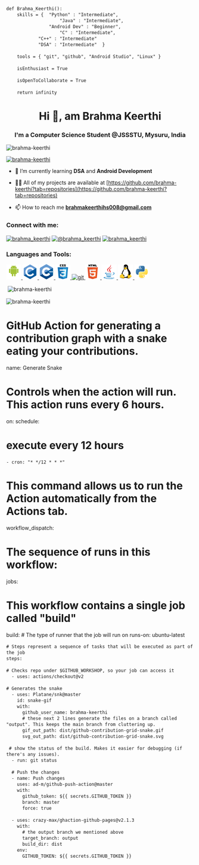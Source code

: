 ~~~
def Brahma_Keerthi():
  	skills = {  "Python" : "Intermediate", 
       	            "Java" : "Intermediate",
	            "Android Dev" : "Beginner",
                    "C" : "Intermediate",
		    "C++" : "Intermediate"
		    "DSA" : "Intermediate"  }      
							
  	tools = { "git", "github", "Android Studio", "Linux" }
	
  	isEnthusiast = True
	
	isOpenToCollaborate = True
	
 	return infinity
~~~

<h1 align="center">Hi 👋, am Brahma Keerthi</h1>
<h3 align="center">I'm a Computer Science Student @JSSSTU, Mysuru, India</h3>

<p align="left"> <img src="https://komarev.com/ghpvc/?username=brahma-keerthi&label=Profile%20views&color=0e75b6&style=flat" alt="brahma-keerthi" /> </p>

<p align="left"> <a href="https://github.com/ryo-ma/github-profile-trophy"><img src="https://github-profile-trophy.vercel.app/?username=brahma-keerthi" alt="brahma-keerthi" /></a> </p>

- 🌱 I’m currently learning **DSA** and **Android Development**

- 👨‍💻 All of my projects are available at [https://github.com/brahma-keerthi?tab=repositories](https://github.com/brahma-keerthi?tab=repositories)

- 📫 How to reach me **brahmakeerthihs008@gmail.com**

<h3 align="left">Connect with me:</h3>
<p align="left">
<a href="https://twitter.com/brahma_keerthi" target="blank"><img align="center" src="https://raw.githubusercontent.com/rahuldkjain/github-profile-readme-generator/master/src/images/icons/Social/twitter.svg" alt="brahma_keerthi" height="30" width="40" /></a>
<a href="https://www.linkedin.com/in/brahma-keerthi-b49186202/" target="blank"><img align="center" src="https://raw.githubusercontent.com/rahuldkjain/github-profile-readme-generator/master/src/images/icons/Social/linked-in-alt.svg" alt="@brahma_keerthi" height="30" width="40" /></a>
<a href="https://instagram.com/brahma_keerthi" target="blank"><img align="center" src="https://raw.githubusercontent.com/rahuldkjain/github-profile-readme-generator/master/src/images/icons/Social/instagram.svg" alt="brahma_keerthi" height="30" width="40" /></a>
</p>

<h3 align="left">Languages and Tools:</h3>
<p align="left"> <a href="https://developer.android.com" target="_blank" rel="noreferrer"> <img src="https://raw.githubusercontent.com/devicons/devicon/master/icons/android/android-original-wordmark.svg" alt="android" width="40" height="40"/> </a> <a href="https://www.cprogramming.com/" target="_blank" rel="noreferrer"> <img src="https://raw.githubusercontent.com/devicons/devicon/master/icons/c/c-original.svg" alt="c" width="40" height="40"/> </a> <a href="https://www.w3schools.com/cpp/" target="_blank" rel="noreferrer"> <img src="https://raw.githubusercontent.com/devicons/devicon/master/icons/cplusplus/cplusplus-original.svg" alt="cplusplus" width="40" height="40"/> </a> <a href="https://www.w3schools.com/css/" target="_blank" rel="noreferrer"> <img src="https://raw.githubusercontent.com/devicons/devicon/master/icons/css3/css3-original-wordmark.svg" alt="css3" width="40" height="40"/> </a> <a href="https://git-scm.com/" target="_blank" rel="noreferrer"> <img src="https://www.vectorlogo.zone/logos/git-scm/git-scm-icon.svg" alt="git" width="40" height="40"/> </a> <a href="https://www.w3.org/html/" target="_blank" rel="noreferrer"> <img src="https://raw.githubusercontent.com/devicons/devicon/master/icons/html5/html5-original-wordmark.svg" alt="html5" width="40" height="40"/> </a> <a href="https://www.java.com" target="_blank" rel="noreferrer"> <img src="https://raw.githubusercontent.com/devicons/devicon/master/icons/java/java-original.svg" alt="java" width="40" height="40"/> </a> <a href="https://www.linux.org/" target="_blank" rel="noreferrer"> <img src="https://raw.githubusercontent.com/devicons/devicon/master/icons/linux/linux-original.svg" alt="linux" width="40" height="40"/> </a> <a href="https://www.python.org" target="_blank" rel="noreferrer"> <img src="https://raw.githubusercontent.com/devicons/devicon/master/icons/python/python-original.svg" alt="python" width="40" height="40"/> </a> </p>

<p>&nbsp;<img align="center" src="https://github-readme-stats.vercel.app/api?username=brahma-keerthi&show_icons=true&locale=en" alt="brahma-keerthi" /></p>
        
<p><img align="center" src="https://github-readme-streak-stats.herokuapp.com/?user=brahma-keerthi&" alt="brahma-keerthi" /></p>

# GitHub Action for generating a contribution graph with a snake eating your contributions.

name: Generate Snake

# Controls when the action will run. This action runs every 6 hours.

on:
  schedule: 
  # execute every 12 hours
    - cron: "* */12 * * *"

# This command allows us to run the Action automatically from the Actions tab.
  workflow_dispatch:

# The sequence of runs in this workflow:
jobs:
  # This workflow contains a single job called "build"
  build:
    # The type of runner that the job will run on
    runs-on: ubuntu-latest

    # Steps represent a sequence of tasks that will be executed as part of the job
    steps:

    # Checks repo under $GITHUB_WORKSHOP, so your job can access it
      - uses: actions/checkout@v2

    # Generates the snake  
      - uses: Platane/snk@master
        id: snake-gif
        with:
          github_user_name: brahma-keerthi
          # these next 2 lines generate the files on a branch called "output". This keeps the main branch from cluttering up.
          gif_out_path: dist/github-contribution-grid-snake.gif
          svg_out_path: dist/github-contribution-grid-snake.svg

     # show the status of the build. Makes it easier for debugging (if there's any issues).
      - run: git status

      # Push the changes
      - name: Push changes
        uses: ad-m/github-push-action@master
        with:
          github_token: ${{ secrets.GITHUB_TOKEN }}
          branch: master
          force: true

      - uses: crazy-max/ghaction-github-pages@v2.1.3
        with:
          # the output branch we mentioned above
          target_branch: output
          build_dir: dist
        env:
          GITHUB_TOKEN: ${{ secrets.GITHUB_TOKEN }}
